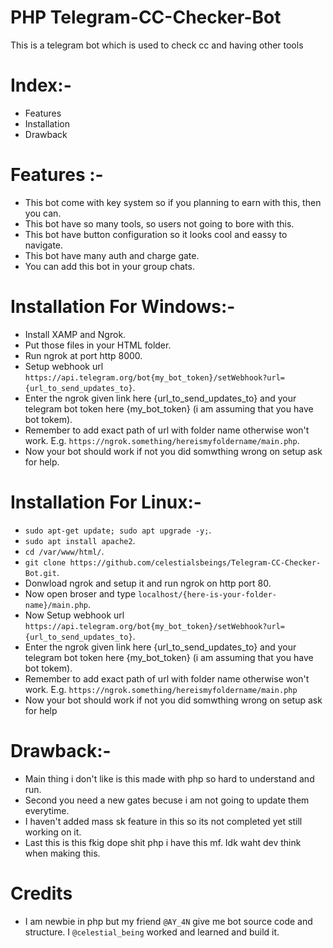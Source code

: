 # PHP Telegram-CC-Checker-Bot
This is a telegram bot which is used to check cc and having other tools

# Index:-
* Features
* Installation
* Drawback

# Features :-
* This bot come with key system so if you planning to earn with this, then you can.
* This bot have so many tools, so users not going to bore with this.
* This bot have button configuration so it looks cool and eassy to navigate.
* This bot have many auth and charge gate.
* You can add this bot in your group chats.

# Installation For Windows:-
* Install XAMP and Ngrok.
* Put those files in your HTML folder.
* Run ngrok at port http 8000.
* Setup webhook url `https://api.telegram.org/bot{my_bot_token}/setWebhook?url={url_to_send_updates_to}`.
* Enter the ngrok given link here {url_to_send_updates_to} and your telegram bot token here {my_bot_token} (i am assuming that you have bot tokem).
* Remember to add exact path of url with folder name otherwise won't work. E.g. `https://ngrok.something/hereismyfoldername/main.php`.
* Now your bot should work if not you did somwthing wrong on setup ask for help.
  
# Installation For Linux:-
* `sudo apt-get update; sudo apt upgrade -y;`.
* `sudo apt install apache2`.
* `cd /var/www/html/`.
* `git clone https://github.com/celestialsbeings/Telegram-CC-Checker-Bot.git`.
* Donwload ngrok and setup it and run ngrok on http port 80.
* Now open broser and type `localhost/{here-is-your-folder-name}/main.php`.
* Now Setup webhook url `https://api.telegram.org/bot{my_bot_token}/setWebhook?url={url_to_send_updates_to}`.
* Enter the ngrok given link here {url_to_send_updates_to} and your telegram bot token here {my_bot_token} (i am assuming that you have bot tokem).
* Remember to add exact path of url with folder name otherwise won't work. E.g. `https://ngrok.something/hereismyfoldername/main.php`
* Now your bot should work if not you did somwthing wrong on setup ask for help

# Drawback:-
* Main thing i don't like is this made with php so hard to understand and run.
* Second you need a new gates becuse i am not going to update them everytime.
* I haven't added mass sk feature in this so its not completed yet still working on it.
* Last this is this fkig dope shit php i have this mf. Idk waht dev think when making this.

# Credits 
* I am newbie in php but my friend `@AY_4N` give me bot source code and structure. I `@celestial_being` worked and learned and build it.
